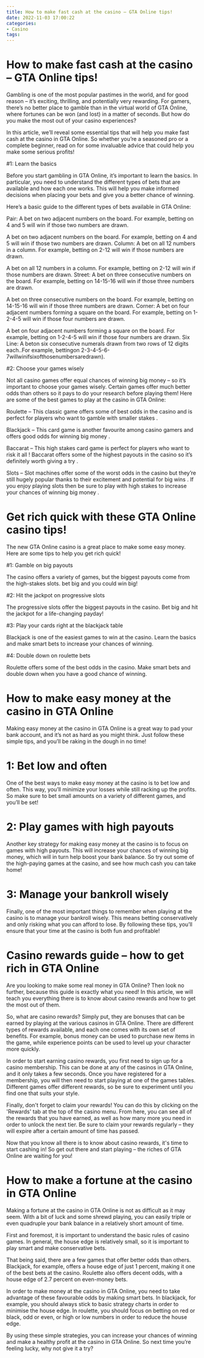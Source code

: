 ```yaml
---
title: How to make fast cash at the casino – GTA Online tips!
date: 2022-11-03 17:00:22
categories:
- Casino
tags:
---
```



#  How to make fast cash at the casino – GTA Online tips!

Gambling is one of the most popular pastimes in the world, and for good reason – it’s exciting, thrilling, and potentially very rewarding. For gamers, there’s no better place to gamble than in the virtual world of GTA Online, where fortunes can be won (and lost) in a matter of seconds. But how do you make the most out of your casino experiences?

In this article, we’ll reveal some essential tips that will help you make fast cash at the casino in GTA Online. So whether you’re a seasoned pro or a complete beginner, read on for some invaluable advice that could help you make some serious profits!

#1: Learn the basics

Before you start gambling in GTA Online, it’s important to learn the basics. In particular, you need to understand the different types of bets that are available and how each one works. This will help you make informed decisions when placing your bets and give you a better chance of winning.

Here’s a basic guide to the different types of bets available in GTA Online:

Pair: A bet on two adjacent numbers on the board. For example, betting on 4 and 5 will win if those two numbers are drawn.

A bet on two adjacent numbers on the board. For example, betting on 4 and 5 will win if those two numbers are drawn. Column: A bet on all 12 numbers in a column. For example, betting on 2-12 will win if those numbers are drawn.

A bet on all 12 numbers in a column. For example, betting on 2-12 will win if those numbers are drawn. Street: A bet on three consecutive numbers on the board. For example, betting on 14-15-16 will win if those three numbers are drawn.

A bet on three consecutive numbers on the board. For example, betting on 14-15-16 will win if those three numbers are drawn. Corner: A bet on four adjacent numbers forming a square on the board. For example, betting on 1-2-4-5 will win if those four numbers are drawn.

A bet on four adjacent numbers forming a square on the board. For example, betting on 1-2-4-5 will win if those four numbers are drawn. Six Line: A beton six consecutive numerals drawn from two rows of 12 digits each..For example, bettingon 2-3-4-5-6-7willwinifsixofthosenumbersaredrawn).

#2: Choose your games wisely

Not all casino games offer equal chances of winning big money – so it’s important to choose your games wisely. Certain games offer much better odds than others so it pays to do your research before playing them! Here are some of the best games to play at the casino in GTA Online:

 Roulette – This classic game offers some of best odds in the casino and is perfect for players who want to gamble with smaller stakes .

 Blackjack – This card game is another favourite among casino gamers and offers good odds for winning big money .

 Baccarat – This high stakes card game is perfect for players who want to risk it all ! Baccarat offers some of the highest payouts in the casino so it’s definitely worth giving a try .

 Slots – Slot machines offer some of the worst odds in the casino but they’re still hugely popular thanks to their excitement and potential for big wins . If you enjoy playing slots then be sure to play with high stakes to increase your chances of winning big money .







#  Get rich quick with these GTA Online casino tips!

The new GTA Online casino is a great place to make some easy money. Here are some tips to help you get rich quick!

#1: Gamble on big payouts

The casino offers a variety of games, but the biggest payouts come from the high-stakes slots. bet big and you could win big!

#2: Hit the jackpot on progressive slots

The progressive slots offer the biggest payouts in the casino. Bet big and hit the jackpot for a life-changing payday!

#3: Play your cards right at the blackjack table

Blackjack is one of the easiest games to win at the casino. Learn the basics and make smart bets to increase your chances of winning.

#4: Double down on roulette bets

Roulette offers some of the best odds in the casino. Make smart bets and double down when you have a good chance of winning.

#  How to make easy money at the casino in GTA Online

Making easy money at the casino in GTA Online is a great way to pad your bank account, and it’s not as hard as you might think. Just follow these simple tips, and you’ll be raking in the dough in no time!

# 1: Bet low and often

One of the best ways to make easy money at the casino is to bet low and often. This way, you’ll minimize your losses while still racking up the profits. So make sure to bet small amounts on a variety of different games, and you’ll be set!

# 2: Play games with high payouts

Another key strategy for making easy money at the casino is to focus on games with high payouts. This will increase your chances of winning big money, which will in turn help boost your bank balance. So try out some of the high-paying games at the casino, and see how much cash you can take home!

# 3: Manage your bankroll wisely

Finally, one of the most important things to remember when playing at the casino is to manage your bankroll wisely. This means betting conservatively and only risking what you can afford to lose. By following these tips, you’ll ensure that your time at the casino is both fun and profitable!

#  Casino rewards guide – how to get rich in GTA Online

Are you looking to make some real money in GTA Online? Then look no further, because this guide is exactly what you need! In this article, we will teach you everything there is to know about casino rewards and how to get the most out of them.

So, what are casino rewards? Simply put, they are bonuses that can be earned by playing at the various casinos in GTA Online. There are different types of rewards available, and each one comes with its own set of benefits. For example, bonus money can be used to purchase new items in the game, while experience points can be used to level up your character more quickly.

In order to start earning casino rewards, you first need to sign up for a casino membership. This can be done at any of the casinos in GTA Online, and it only takes a few seconds. Once you have registered for a membership, you will then need to start playing at one of the games tables. Different games offer different rewards, so be sure to experiment until you find one that suits your style.

Finally, don't forget to claim your rewards! You can do this by clicking on the 'Rewards' tab at the top of the casino menu. From here, you can see all of the rewards that you have earned, as well as how many more you need in order to unlock the next tier. Be sure to claim your rewards regularly – they will expire after a certain amount of time has passed.

Now that you know all there is to know about casino rewards, it's time to start cashing in! So get out there and start playing – the riches of GTA Online are waiting for you!

#  How to make a fortune at the casino in GTA Online

Making a fortune at the casino in GTA Online is not as difficult as it may seem. With a bit of luck and some shrewd playing, you can easily triple or even quadruple your bank balance in a relatively short amount of time.

First and foremost, it is important to understand the basic rules of casino games. In general, the house edge is relatively small, so it is important to play smart and make conservative bets.

That being said, there are a few games that offer better odds than others. Blackjack, for example, offers a house edge of just 1 percent, making it one of the best bets at the casino. Roulette also offers decent odds, with a house edge of 2.7 percent on even-money bets.

In order to make money at the casino in GTA Online, you need to take advantage of these favourable odds by making smart bets. In blackjack, for example, you should always stick to basic strategy charts in order to minimise the house edge. In roulette, you should focus on betting on red or black, odd or even, or high or low numbers in order to reduce the house edge.

By using these simple strategies, you can increase your chances of winning and make a healthy profit at the casino in GTA Online. So next time you’re feeling lucky, why not give it a try?